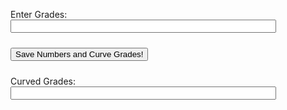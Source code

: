 


<head>
    <meta charset="UTF-8">
    <meta name="viewport" content="width=device-width, initial-scale=1.0">
    <style>
        label, input, button, label {
            margin-bottom: 10px; /* Add space below labels, inputs, and buttons */
        }
    </style>
    <title>Grade Curving</title>
</head>
<body>

<label for="Grades">Enter Grades:</label><br>
<input type="text" id="ungrades" name="grades" size="50"><br>

<button onclick="SaveCurveGrades()">Save Numbers and Curve Grades!</button>

<label for="displayValue">Curved Grades: </label>
<input type="text" name="display" size="50">

</body>

<script>
function SaveCurveGrades() {
    const gradeslist = [];
    var obgrades = document.getElementsByName('grades')[0].value;

    
    const gradesArray = obgrades.split(' ');

   
    const curvedGrades = gradesArray.map(grade => {
        const numericGrade = parseFloat(grade);
        return Math.round(10 * Math.sqrt(numericGrade));
    });

    document.getElementsByName('display')[0].value = curvedGrades.join(', ');
}
</script>


















